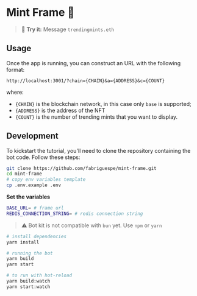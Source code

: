 # Mint Frame 🌳

> 💬 **Try it:** Message `trendingmints.eth`

## Usage

Once the app is running, you can construct an URL with the following format:

```
http://localhost:3001/?chain={CHAIN}&a={ADDRESS}&c={COUNT}
```

where:

- `{CHAIN}` is the blockchain network, in this case only `base` is supported;
- `{ADDRESS}` is the address of the NFT
- `{COUNT}` is the number of trending mints that you want to display.

## Development

To kickstart the tutorial, you'll need to clone the repository containing the bot code. Follow these steps:

```bash
git clone https://github.com/fabriguespe/mint-frame.git
cd mint-frame
# copy env variables template
cp .env.example .env
```

**Set the variables**

```bash
BASE_URL= # frame url
REDIS_CONNECTION_STRING= # redis connection string
```

> ⚠️ Bot kit is not compatible with `bun` yet. Use `npm` or `yarn`

```bash
# install dependencies
yarn install

# running the bot
yarn build
yarn start

# to run with hot-reload
yarn build:watch
yarn start:watch
```
